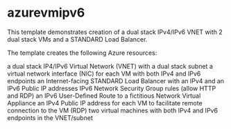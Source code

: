 # azurevmipv6

This template demonstrates creation of a dual stack IPv4/IPv6 VNET with 2 dual stack VMs and a STANDARD Load Balancer.

The template creates the following Azure resources:

a dual stack IP4/IPv6 Virtual Network (VNET) with a dual stack subnet
a virtual network interface (NIC) for each VM with both IPv4 and IPv6 endpoints
an Internet-facing STANDARD Load Balancer with an IPv4 and an IPv6 Public IP addresses
IPv6 Network Security Group rules (allow HTTP and RDP)
an IPv6 User-Defined Route to a fictitious Network Virtual Appliance
an IPv4 Public IP address for each VM to facilitate remote connection to the VM (RDP)
two virtual machines with both IPv4 and IPv6 endpoints in the VNET/subnet
